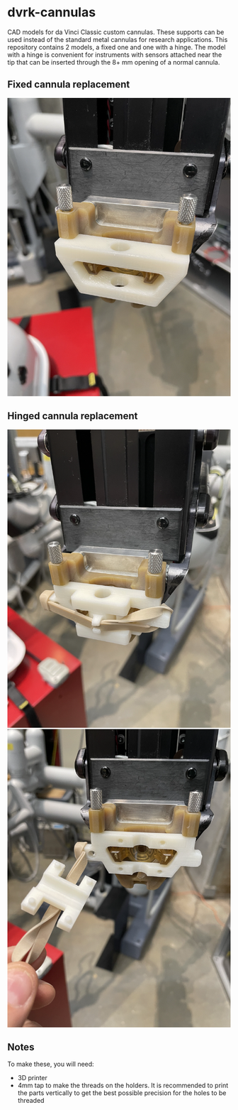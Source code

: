 # dvrk-cannulas

CAD models for da Vinci Classic custom cannulas.  These supports can be used instead of the standard metal cannulas for research applications.  This repository contains 2 models, a fixed one and one with a hinge.  The model with a hinge is convenient for instruments with sensors attached near the tip that can be inserted through the 8+ mm opening of a normal cannula.

## Fixed cannula replacement
![Fixed support](Cannula%20V1.png)

## Hinged cannula replacement
![Hinged support closed](Cannula%20V2%20Closed.png)
![Hinged support open](Cannula%20V2%20Open.png)

## Notes
To make these, you will need:
* 3D printer
* 4mm tap to make the threads on the holders.  It is recommended to print the parts vertically to get the best possible precision for the holes to be threaded 

